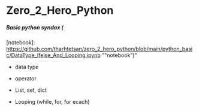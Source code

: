 # Zero_2_Hero_Python

##### Basic python syndax (

[notebook]: https://github.com/tharhtetsan/zero_2_hero_python/blob/main/python_basic/DataType_Ifelse_And_Looping.ipynb	""notebook")"

- data type

- operator

- List, set, dict

- Looping (while, for, for ecach)